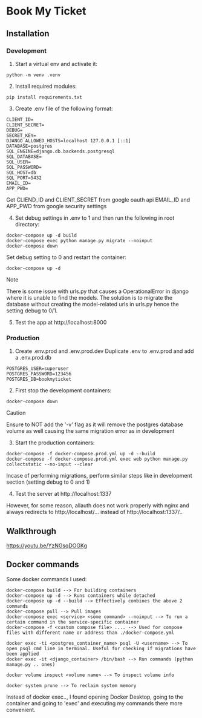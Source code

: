 # Book My Ticket
## Installation

### Development
1. Start a virtual env and activate it:
```
python -m venv .venv
```
2. Install required modules:
```
pip install requirements.txt
```
3. Create .env file of the following format:
```
CLIENT_ID=
CLIENT_SECRET=
DEBUG=
SECRET_KEY=
DJANGO_ALLOWED_HOSTS=localhost 127.0.0.1 [::1]
DATABASE=postgres
SQL_ENGINE=django.db.backends.postgresql
SQL_DATABASE=
SQL_USER=
SQL_PASSWORD=
SQL_HOST=db
SQL_PORT=5432
EMAIL_ID=
APP_PWD=
```
Get CLIEND_ID and CLIENT_SECRET from google oauth api
EMAIL_ID and APP_PWD from google security settings

4. Set debug settings in .env to 1 and then run the following in root directory:

```
docker-compose up -d build
docker-compose exec python manage.py migrate --noinput
docker-compose down
```

Set debug setting to 0 and restart the container:

```
docker-compose up -d
```

> [!NOTE]
> There is some issue with urls.py that causes a OperationalError in django where it is unable to find the models.
The solution is to migrate the database without creating the model-related urls in urls.py hence the setting debug to 0/1.

5. Test the app at http://localhost:8000

### Production
1. Create .env.prod and .env.prod.dev
Duplicate .env to .env.prod and add a .env.prod.db
```
POSTGRES_USER=superuser
POSTGRES_PASSWORD=123456
POSTGRES_DB=bookmyticket
```

2. First stop the development containers:
```
docker-compose down
```
> [!CAUTION]
> Ensure to NOT add the '-v' flag as it will remove the postgres database volume as well causing the same migration error as in development


3. Start the production containers:

```
docker-compose -f docker-compose.prod.yml up -d --build
docker-compose -f docker-compose.prod.yml exec web python manage.py collectstatic --no-input --clear
```

Incase of performing migrations, perform similar steps like in development section (setting debug to 0 and 1)

4. Test the server at http://localhost:1337

However, for some reason, allauth does not work properly with nginx and always redirects to http://localhost/... instead of http://localhost:1337/..

## Walkthrough
https://youtu.be/YzNGsqDOGKg

## Docker commands
Some docker commands I used:
```
docker-compose build --> For building containers
docker-compose up -d --> Runs containers while detached
docker-compose up -d --build --> Effectively combines the above 2 commands
docker-compose pull --> Pull images
docker-compose exec <service> <some command> --noinput --> To run a certain command in the service-specific container
docker-compose -f <custom compose file> .... --> Used for compose files with different name or address than ./docker-compose.yml

docker exec -ti <postgres_container_name> psql -U <username> --> To open psql cmd line in terminal. Useful for checking if migrations have been applied
docker exec -it <django_container> /bin/bash --> Run commands (python manage.py .. ones)

docker volume inspect <volume name> --> To inspect volume info

docker system prune --> To reclaim system memory
```
Instead of docker exec.., I found opening Docker Desktop, going to the container and going to 'exec' and executing my commands there more convenient.